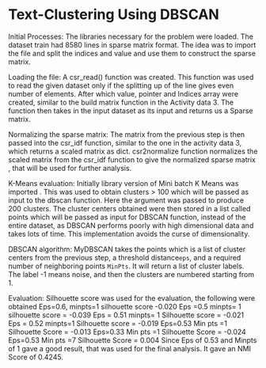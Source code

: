 # Text-Clustering Using DBSCAN


Initial Processes: The libraries necessary for the problem were loaded. The dataset train had 8580 lines in sparse matrix format. The idea was to import the file and split the indices and value and use them to construct the sparse matrix.

Loading the file: A csr_read() function was created. This function was used to read the given dataset only if the splitting up of the line gives even number of elements. After which value, pointer and Indices array were created, similar to the build matrix function in the Activity data 3. The function then takes in the input dataset as its input and returns us a Sparse matrix.

Normalizing the sparse matrix: The matrix from the previous step is then passed into the csr_idf function, similar to the one in the activity data 3, which returns a scaled matrix as dict. csr2normalize function normalizes the scaled matrix from the csr_idf function to give the normalized sparse matrix , that will be used for further analysis.

K-Means evaluation: Initially library version of Mini batch K Means was imported . This was used to obtain clusters > 100 which will be passed as input to the dbscan function. Here the argument was passed to produce 200 clusters. The cluster centers obtained were then stored in a list called points which will be passed as input for DBSCAN function, instead of the entire dataset, as DBSCAN performs poorly with high dimensional data and takes lots of time. This implementation avoids the curse of dimensionality.

DBSCAN algorithm: MyDBSCAN takes the points which is a list of cluster centers from the previous step, a threshold distance`eps`, and a required number of neighboring points `MinPts`.
It will return a list of cluster labels. The label -1 means noise, and then the clusters are numbered starting from 1.

Evaluation:
Silhouette score was used for the evaluation, the following were obtained
Eps=0.6, minpts=1 silhouette score -0.020
Eps =0.5 minpts= 1 silhouette score = -0.039
Eps = 0.51 minpts= 1 Silhouette score = -0.021
Eps = 0.52 minpts=1 Silhouette score = -0.019
Eps=0.53 Min pts =1 Silhouette Score = -0.013
Eps=0.33 Min pts =1 Silhouette Score = -0.024
Eps=0.53 Min pts =7 Silhouette Score = 0.004
Since Eps of 0.53 and Minpts of 1 gave a good result, that was used for the final analysis. It gave an NMI Score of 0.4245.
